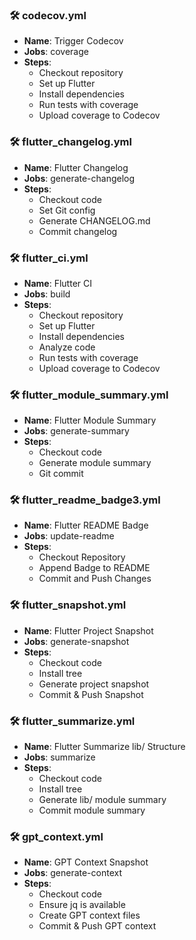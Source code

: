 ### 🛠️ codecov.yml
- **Name**: Trigger Codecov
- **Jobs**: coverage
- **Steps**:
  - Checkout repository
  - Set up Flutter
  - Install dependencies
  - Run tests with coverage
  - Upload coverage to Codecov

### 🛠️ flutter_changelog.yml
- **Name**: Flutter Changelog
- **Jobs**: generate-changelog
- **Steps**:
  - Checkout code
  - Set Git config
  - Generate CHANGELOG.md
  - Commit changelog

### 🛠️ flutter_ci.yml
- **Name**: Flutter CI
- **Jobs**: build
- **Steps**:
  - Checkout repository
  - Set up Flutter
  - Install dependencies
  - Analyze code
  - Run tests with coverage
  - Upload coverage to Codecov

### 🛠️ flutter_module_summary.yml
- **Name**: Flutter Module Summary
- **Jobs**: generate-summary
- **Steps**:
  - Checkout code
  - Generate module summary
  - Git commit

### 🛠️ flutter_readme_badge3.yml
- **Name**: Flutter README Badge
- **Jobs**: update-readme
- **Steps**:
  - Checkout Repository
  - Append Badge to README
  - Commit and Push Changes

### 🛠️ flutter_snapshot.yml
- **Name**: Flutter Project Snapshot
- **Jobs**: generate-snapshot
- **Steps**:
  - Checkout code
  - Install tree
  - Generate project snapshot
  - Commit & Push Snapshot

### 🛠️ flutter_summarize.yml
- **Name**: Flutter Summarize lib/ Structure
- **Jobs**: summarize
- **Steps**:
  - Checkout code
  - Install tree
  - Generate lib/ module summary
  - Commit module summary

### 🛠️ gpt_context.yml
- **Name**: GPT Context Snapshot
- **Jobs**: generate-context
- **Steps**:
  - Checkout code
  - Ensure jq is available
  - Create GPT context files
  - Commit & Push GPT context

